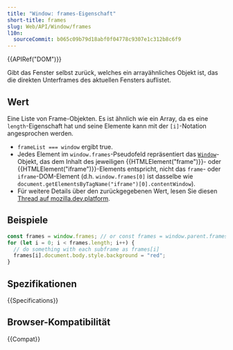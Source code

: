 ```yaml
---
title: "Window: frames-Eigenschaft"
short-title: frames
slug: Web/API/Window/frames
l10n:
  sourceCommit: b065c09b79d18abf0f04778c9307e1c312b8c6f9
---
```


{{APIRef("DOM")}}

Gibt das Fenster selbst zurück, welches ein arrayähnliches Objekt ist, das die direkten Unterframes des aktuellen Fensters auflistet.

## Wert

Eine Liste von Frame-Objekten. Es ist ähnlich wie ein Array, da es eine `length`-Eigenschaft hat und seine Elemente kann mit der `[i]`-Notation angesprochen werden.

- `frameList === window` ergibt true.
- Jedes Element im `window.frames`-Pseudofeld repräsentiert das [`Window`](/de/docs/Web/API/Window)-Objekt, das dem Inhalt des jeweiligen {{HTMLElement("frame")}}- oder {{HTMLElement("iframe")}}-Elements entspricht, nicht das `frame`- oder `iframe`-DOM-Element (d.h. `window.frames[0]` ist dasselbe wie `document.getElementsByTagName("iframe")[0].contentWindow`).
- Für weitere Details über den zurückgegebenen Wert, lesen Sie diesen [Thread auf mozilla.dev.platform](https://groups.google.com/g/mozilla.dev.platform/c/VijG80aFnU8).

## Beispiele

```js
const frames = window.frames; // or const frames = window.parent.frames;
for (let i = 0; i < frames.length; i++) {
  // do something with each subframe as frames[i]
  frames[i].document.body.style.background = "red";
}
```

## Spezifikationen

{{Specifications}}

## Browser-Kompatibilität

{{Compat}}
